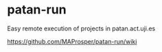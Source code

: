 # patan-run
Easy remote execution of projects in patan.act.uji.es

https://github.com/MAProsper/patan-run/wiki